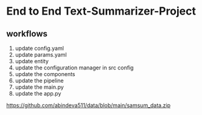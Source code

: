 # End to End Text-Summarizer-Project

## workflows
1. update config.yaml
2. update params.yaml
3. update entity
4. update the configuration manager in src config
5. update the components 
6. update the pipeline
7. update the main.py
8. update the app.py

https://github.com/abindeva511/data/blob/main/samsum_data.zip
